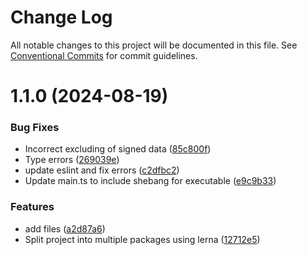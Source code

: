 # Change Log

All notable changes to this project will be documented in this file.
See [Conventional Commits](https://conventionalcommits.org) for commit guidelines.

# 1.1.0 (2024-08-19)


### Bug Fixes

* Incorrect excluding of signed data ([85c800f](https://github.com/PeculiarVentures/attestation/commit/85c800f6d7a11c9b3282d6b94c8a9e264e7e40a4))
* Type errors ([269039e](https://github.com/PeculiarVentures/attestation/commit/269039e4179335c0c2bc0d60643ad5e72b31efd1))
* update eslint and fix errors ([c2dfbc2](https://github.com/PeculiarVentures/attestation/commit/c2dfbc2e4b9369e034d51acc71ab6999bf532f4a))
* Update main.ts to include shebang for executable ([e9c9b33](https://github.com/PeculiarVentures/attestation/commit/e9c9b3336337231f4847f674f5d133d4be7560c5))


### Features

* add files ([a2d87a6](https://github.com/PeculiarVentures/attestation/commit/a2d87a6e57b2e641a923f5f75a93b2d7c65ade3a))
* Split project into multiple packages using lerna ([12712e5](https://github.com/PeculiarVentures/attestation/commit/12712e5613adaa084268819ea320518be67182d7))
